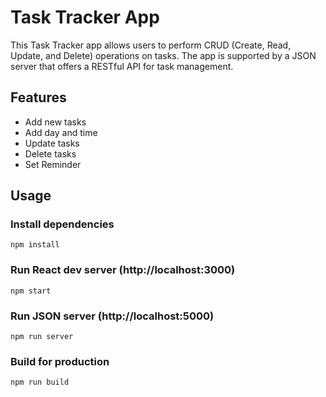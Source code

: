 # Task Tracker App
This Task Tracker app allows users to perform CRUD (Create, Read, Update, and Delete) operations on tasks. The app is supported by a JSON server that offers a RESTful API for task management.

## Features
- Add new tasks
- Add day and time
- Update tasks
- Delete tasks
- Set Reminder

## Usage
### Install dependencies
```
npm install
```
### Run React dev server (http://localhost:3000)
```
npm start
```
### Run JSON server (http://localhost:5000)
```
npm run server
```
### Build for production
```
npm run build
```

